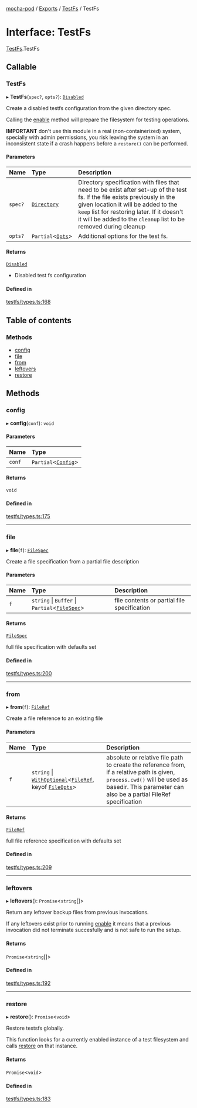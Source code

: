 [mocha-pod](../README.md) / [Exports](../modules.md) / [TestFs](../modules/TestFs.md) / TestFs

# Interface: TestFs

[TestFs](../modules/TestFs.md).TestFs

## Callable

### TestFs

▸ **TestFs**(`spec?`, `opts?`): [`Disabled`](TestFs.Disabled.md)

Create a disabled testfs configuration from the given directory spec.

Calling the [enable](TestFs.Disabled.md#enable) method will prepare the filesystem for testing
operations.

**IMPORTANT** don't use this module in a real (non-containerized) system, specially with admin permissions, you risk leaving the system
in an inconsistent state if a crash happens before a `restore()` can be performed.

#### Parameters

| Name | Type | Description |
| :------ | :------ | :------ |
| `spec?` | [`Directory`](TestFs.Directory.md) | Directory specification with files that need to be               exist after set-up of the test fs. If the file exists previously               in the given location it will be added to the `keep` list for restoring later.               If it doesn't it will be added to the `cleanup` list to be removed during cleanup |
| `opts?` | `Partial`<[`Opts`](TestFs.Opts.md)\> | Additional options for the test fs. |

#### Returns

[`Disabled`](TestFs.Disabled.md)

- Disabled test fs configuration

#### Defined in

[testfs/types.ts:168](https://github.com/balena-io-modules/mocha-pod/blob/44a2ef1/lib/testfs/types.ts#L168)

## Table of contents

### Methods

- [config](TestFs.TestFs.md#config)
- [file](TestFs.TestFs.md#file)
- [from](TestFs.TestFs.md#from)
- [leftovers](TestFs.TestFs.md#leftovers)
- [restore](TestFs.TestFs.md#restore)

## Methods

### <a id="config" name="config"></a> config

▸ **config**(`conf`): `void`

#### Parameters

| Name | Type |
| :------ | :------ |
| `conf` | `Partial`<[`Config`](TestFs.Config.md)\> |

#### Returns

`void`

#### Defined in

[testfs/types.ts:175](https://github.com/balena-io-modules/mocha-pod/blob/44a2ef1/lib/testfs/types.ts#L175)

___

### <a id="file" name="file"></a> file

▸ **file**(`f`): [`FileSpec`](TestFs.FileSpec.md)

Create a file specification from a partial file description

#### Parameters

| Name | Type | Description |
| :------ | :------ | :------ |
| `f` | `string` \| `Buffer` \| `Partial`<[`FileSpec`](TestFs.FileSpec.md)\> | file contents or partial file specification |

#### Returns

[`FileSpec`](TestFs.FileSpec.md)

full file specification with defaults set

#### Defined in

[testfs/types.ts:200](https://github.com/balena-io-modules/mocha-pod/blob/44a2ef1/lib/testfs/types.ts#L200)

___

### <a id="from" name="from"></a> from

▸ **from**(`f`): [`FileRef`](TestFs.FileRef.md)

Create a file reference to an existing file

#### Parameters

| Name | Type | Description |
| :------ | :------ | :------ |
| `f` | `string` \| [`WithOptional`](../modules/TestFs.md#withoptional)<[`FileRef`](TestFs.FileRef.md), keyof [`FileOpts`](TestFs.FileOpts.md)\> | absolute or relative file path to create the reference from, if a relative path is given, `process.cwd()` will be            used as basedir. This parameter can also be a partial FileRef specification |

#### Returns

[`FileRef`](TestFs.FileRef.md)

full file reference specification with defaults set

#### Defined in

[testfs/types.ts:209](https://github.com/balena-io-modules/mocha-pod/blob/44a2ef1/lib/testfs/types.ts#L209)

___

### <a id="leftovers" name="leftovers"></a> leftovers

▸ **leftovers**(): `Promise`<`string`[]\>

Return any leftover backup files from previous invocations.

If any leftovers exist prior to running [enable](TestFs.Disabled.md#enable)
it means that a previous invocation did not terminate succesfully and is not
safe to run the setup.

#### Returns

`Promise`<`string`[]\>

#### Defined in

[testfs/types.ts:192](https://github.com/balena-io-modules/mocha-pod/blob/44a2ef1/lib/testfs/types.ts#L192)

___

### <a id="restore" name="restore"></a> restore

▸ **restore**(): `Promise`<`void`\>

Restore testsfs globally.

This function looks for a currently enabled instance of a test filesystem and calls
[restore](TestFs.Enabled.md#restore) on that instance.

#### Returns

`Promise`<`void`\>

#### Defined in

[testfs/types.ts:183](https://github.com/balena-io-modules/mocha-pod/blob/44a2ef1/lib/testfs/types.ts#L183)
